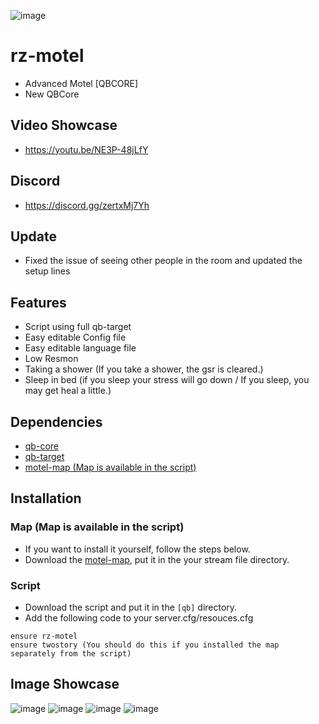 ![image](https://cdn.discordapp.com/attachments/1186357096216801381/1205589794470760478/motel.png?ex=65d8ebfd&is=65c676fd&hm=d88d5eaa961dc08d4c5bb838e6f4f905e96a3baf490c3d55f12c56e67b4e2dfa&)

# rz-motel
- Advanced Motel [QBCORE]
- New QBCore

## Video Showcase
- https://youtu.be/NE3P-48jLfY
## Discord
- https://discord.gg/zertxMj7Yh

## Update
- Fixed the issue of seeing other people in the room and updated the setup lines

## Features
- Script using full qb-target
- Easy editable Config file
- Easy editable language file
- Low Resmon
- Taking a shower (If you take a shower, the gsr is cleared.)
- Sleep in bed (if you sleep your stress will go down / If you sleep, you may get heal a little.)

## Dependencies
- [qb-core](https://github.com/qbcore-framework/qb-core)
- [qb-target](https://github.com/qbcore-framework/qb-target)
- [motel-map (Map is available in the script)](https://forum.cfx.re/t/free-mlo-two-story-apartment/4830672)

## Installation

### Map (Map is available in the script)
- If you want to install it yourself, follow the steps below.
- Download the [motel-map](https://forum.cfx.re/t/free-mlo-two-story-apartment/4830672), put it in the your stream file directory.

### Script
- Download the script and put it in the `[qb]` directory.
- Add the following code to your server.cfg/resouces.cfg
```
ensure rz-motel
ensure twostory (You should do this if you installed the map separately from the script)
```

## Image Showcase
![image](https://cdn.discordapp.com/attachments/352733374235803648/1070409019103121428/1.png)
![image](https://cdn.discordapp.com/attachments/352733374235803648/1070409019489009784/2.png)
![image](https://cdn.discordapp.com/attachments/352733374235803648/1070409019962949703/3.png)
![image](https://cdn.discordapp.com/attachments/352733374235803648/1070409020483059742/4.png)


